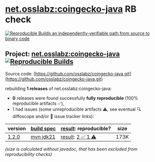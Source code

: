 [net.osslabz:coingecko-java](https://central.sonatype.com/artifact/net.osslabz/coingecko-java/versions) RB check
=======

[![Reproducible Builds](https://reproducible-builds.org/images/logos/rb.svg) an independently-verifiable path from source to binary code](https://reproducible-builds.org/)

## Project: [net.osslabz:coingecko-java](https://central.sonatype.com/artifact/net.osslabz/coingecko-java/versions) [![Reproducible Builds](https://img.shields.io/endpoint?url=https://raw.githubusercontent.com/jvm-repo-rebuild/reproducible-central/master/content/net/osslabz/coingecko-java/badge.json)](https://github.com/jvm-repo-rebuild/reproducible-central/blob/master/content/net/osslabz/coingecko-java/README.md)

Source code: [https://github.com/osslabz/coingecko-java.git](https://github.com/osslabz/coingecko-java.git)

rebuilding **1 releases** of net.osslabz:coingecko-java:
- **0** releases were found successfully **fully reproducible** (100% reproducible artifacts :white_check_mark:),
- 1 had issues (some unreproducible artifacts :warning:, see eventual :mag: diffoscope and/or :memo: issue tracker links):

| version | [build spec](/BUILDSPEC.md) | [result](https://reproducible-builds.org/docs/jvm/): reproducible? | size |
| -- | --------- | ------ | -- |
| [1.2.0](https://central.sonatype.com/artifact/net.osslabz/coingecko-java/1.2.0/pom) | [mvn jdk21](coingecko-java-1.2.0.buildspec) | [result](coingecko-java-1.2.0.buildinfo): [2 :white_check_mark:  1 :warning:](coingecko-java-1.2.0.buildcompare) | 173K |

<i>(size is calculated without javadoc, that has been excluded from reproducibility checks)</i>
